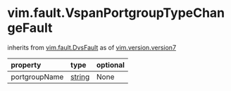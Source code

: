 vim.fault.VspanPortgroupTypeChangeFault
=======================================
inherits from [vim.fault.DvsFault](docs/vim.fault.DvsFault.md)
as of [vim.version.version7](docs/vim.version.md)

| property | type | optional |
|:---------|:-----|:---------|
| portgroupName | [string](string.md "string") | None |
